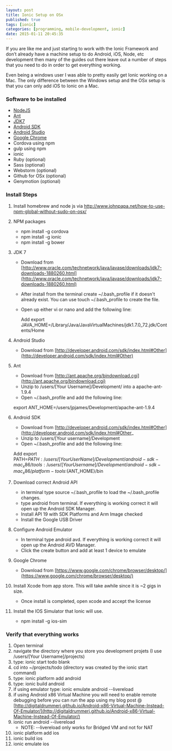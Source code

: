 ```yaml
---
layout: post
title: Ionic Setup on OSx
published: true
tags: [ionic]
categories: [programming, mobile-development, ionic]
date: 2015-01-11 20:45:35
---
```


If you are like me and just starting to work with the Ionic Framework and don’t already have a machine setup to do Android, iOS, Node, etc development then many of the guides out there leave out a number of steps that you need to do in order to get everything working.

Even being a windows user I was able to pretty easily get Ionic working on a Mac.  The only difference between the Windows setup and the OSx setup is that you can only add iOS to Ionic on a Mac.  

### Software to be installed

- [NodeJS](https://nodejs.org)
- [Ant](https://chocolatey.org/packages/ant)
- [JDK7](https://chocolatey.org/packages/jdk7)
- [Android SDK](https://chocolatey.org/packages/android-sdk)
- [Android Studio](https://chocolatey.org/packages/AndroidStudio)
- [Google Chrome](https://chocolatey.org/packages/GoogleChrome)
- Cordova using npm
- gulp using npm
- ionic 
- Ruby (optional)
- Sass (optional)
- Webstorm (optional)
- Github for OSx (optional)
- Genymotion (optional)

### Install Steps
1. Install homebrew  and node js via http://www.johnpapa.net/how-to-use-npm-global-without-sudo-on-osx/
2. NPM packages 
	- npm install -g cordova
	- npm install -g ionic
    - npm install -g bower
3. JDK 7
	- Download from [http://www.oracle.com/technetwork/java/javase/downloads/jdk7-downloads-1880260.html](http://www.oracle.com/technetwork/java/javase/downloads/jdk7-downloads-1880260.html)
	- After install from the terminal create ~/.bash_profile if it doesn't already exist.  You can use touch ~/.bash_profile to create the file.
    - Open up either vi or nano and add the following line:    
    
		Add export JAVA_HOME=/Library/Java/JavaVirtualMachines/jdk1.7.0_72.jdk/Contents/Home

4. Android Studio
	- Download from [http://developer.android.com/sdk/index.html#Other](http://developer.android.com/sdk/index.html#Other)
5. Ant
	- Download from [http://ant.apache.org/bindownload.cgi](http://ant.apache.org/bindownload.cgi)
    - Unzip to /users/[Your Username]/Development/ into a apache-ant-1.9.4
    - Open ~/.bash_profile and add the following line:
    
    export ANT_HOME=/users/jpjames/Development/apache-ant-1.9.4
    
6. Android SDK 
	* Download from [http://developer.android.com/sdk/index.html#Other](http://developer.android.com/sdk/index.html#Other_
    - Unzip to /users/[Your username]/Development
	- Open ~/.bash_profile and add the following line:
	
    Add export PATH=${PATH}:/users/[Your UserName]/Development/android-sdk-mac_x86/tools:/users/[Your Username]/Development/android-sdk-mac_x86/platform-tools:${ANT_HOME}/bin
7. Download correct Android API 
	- in terminal type source ~/.bash_profile to load the ~/.bash_profile changes.
    - type android from terminal.  If everything is working correct it will open up the Android SDK Manager.
	- Install API 19  with SDK Platforms and Arm Image checked
	- Install the Google USB Driver 
8. Configure Android Emulator
	* In terminal type android avd.  If everything is working correct it will open up the Android AVD Manager.
	* Click the create button and add at least 1 device to emulate
9. Google Chrome
	- Download from [https://www.google.com/chrome/browser/desktop/](https://www.google.com/chrome/browser/desktop/)
10. Install Xcode from app store.  This will take awhile since it is ~2 gigs in size.
	- Once install is completed, open xcode and accept the license
11. Install the IOS Simulator that Ionic will use.
	* npm install -g ios-sim
   
### Verify that everything works

1. Open terminal
2. navigate the directory where you store you development projets (I use /users/[Your Username]/projects)
3. type: ionic start todo blank
4. cd into ~/projects/todo  (directory was created by the ionic start command)
5. type: ionic platform add android
6. type: ionic build android
7. if using emulator type: ionic emulate android --livereload
8. if using Android x86 Virtual Machine you will need to enable remote debugging before you can run the app using my blog post @ [http://digitaldrummerj.github.io/Android-x86-Virtual-Machine-Instead-Of-Emulator/](http://digitaldrummerj.github.io/Android-x86-Virtual-Machine-Instead-Of-Emulator/)
9. ionic run android --livereload
	- NOTE: --livereload only works for Bridged VM and not for NAT
10. ionic platform add ios
11. ionic build ios
12. ionic emulate ios
